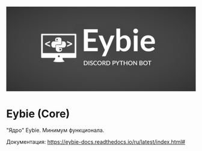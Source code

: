 ![](https://raw.githubusercontent.com/Eyndjl/eybie-core/main/logo.png)
# Eybie (Core)
"Ядро" Eybie. Минимум функционала.

Документация: 
https://eybie-docs.readthedocs.io/ru/latest/index.html#